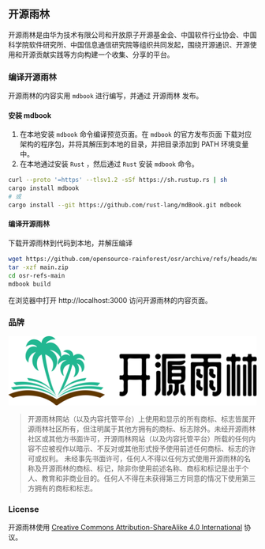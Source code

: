 ## **开源雨林**

开源雨林是由华为技术有限公司和开放原子开源基金会、中国软件行业协会、中国科学院软件研究所、中国信息通信研究院等组织共同发起，围绕开源通识、开源使用和开源贡献实践等方向构建一个收集、分享的平台。

### **编译开源雨林**

开源雨林的内容实用 `mdbook` 进行编写，并通过 开源雨林 发布。

#### **安装 mdbook**

1. 在本地安装 `mdbook` 命令编译预览页面。在 `mdbook` 的官方发布页面 下载对应架构的程序包，并将其解压到本地的目录，并把目录添加到 PATH 环境变量中。
2. 在本地通过安装 `Rust` ，然后通过 `Rust` 安装 `mdbook` 命令。

```bash
curl --proto '=https' --tlsv1.2 -sSf https://sh.rustup.rs | sh
cargo install mdbook
# 或
cargo install --git https://github.com/rust-lang/mdBook.git mdbook
```

#### **编译开源雨林**

下载开源雨林到代码到本地，并解压编译

```bash
wget https://github.com/opensource-rainforest/osr/archive/refs/heads/main.zip
tar -xzf main.zip
cd osr-refs-main
mdbook build
```

在浏览器中打开 http://localhost:3000 访问开源雨林的内容页面。

### **品牌**

![开源雨林 Logo](/src//images/Logo-Horizontal.png)

> 开源雨林网站（以及内容托管平台）上使用和显示的所有商标、标志皆属开源雨林社区所有，但注明属于其他方拥有的商标、标志除外。未经开源雨林社区或其他方书面许可，开源雨林网站（以及内容托管平台）所载的任何内容不应被视作以暗示、不反对或其他形式授予使用前述任何商标、标志的许可或权利。 未经事先书面许可，任何人不得以任何方式使用开源雨林的名称及开源雨林的商标、标记，除非你使用前述名称、商标和标记是出于个人、教育和非商业目的。任何人不得在未获得第三方同意的情况下使用第三方拥有的商标和标志。

### **License**

开源雨林使用 [Creative Commons Attribution-ShareAlike 4.0 International](/LICENSE.md) 协议。
